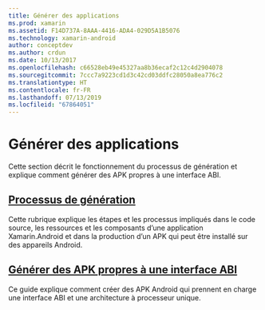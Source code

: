 ```yaml
---
title: Générer des applications
ms.prod: xamarin
ms.assetid: F14D737A-8AAA-4416-ADA4-029D5A1B5076
ms.technology: xamarin-android
author: conceptdev
ms.author: crdun
ms.date: 10/13/2017
ms.openlocfilehash: c66528eb49e45327aa8b36ecaf2c12c4d2904078
ms.sourcegitcommit: 7ccc7a9223cd1d3c42cd03ddfc28050a8ea776c2
ms.translationtype: HT
ms.contentlocale: fr-FR
ms.lasthandoff: 07/13/2019
ms.locfileid: "67864051"
---
```

# <a name="building-apps"></a>Générer des applications

Cette section décrit le fonctionnement du processus de génération et explique comment générer des APK propres à une interface ABI.



## <a name="build-processandroiddeploy-testbuilding-appsbuild-processmd"></a>[Processus de génération](~/android/deploy-test/building-apps/build-process.md)

Cette rubrique explique les étapes et les processus impliqués dans le code source, les ressources et les composants d’une application Xamarin.Android et dans la production d’un APK qui peut être installé sur des appareils Android.


## <a name="building-abi-specific-apksandroiddeploy-testbuilding-appsabi-specific-apksmd"></a>[Générer des APK propres à une interface ABI](~/android/deploy-test/building-apps/abi-specific-apks.md)

Ce guide explique comment créer des APK Android qui prennent en charge une interface ABI et une architecture à processeur unique.
